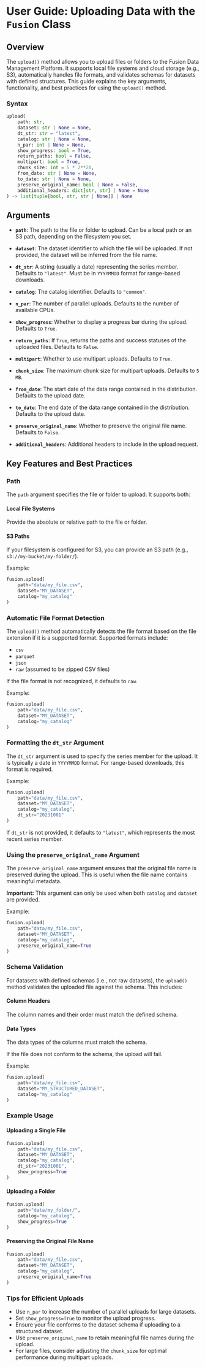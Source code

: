 # User Guide: Uploading Data with the `Fusion` Class

## Overview
The `upload()` method allows you to upload files or folders to the Fusion Data Management Platform. It supports local file systems and cloud storage (e.g., S3), automatically handles file formats, and validates schemas for datasets with defined structures. This guide explains the key arguments, functionality, and best practices for using the `upload()` method.

### Syntax
```python
upload(
    path: str,
    dataset: str | None = None,
    dt_str: str = "latest",
    catalog: str | None = None,
    n_par: int | None = None,
    show_progress: bool = True,
    return_paths: bool = False,
    multipart: bool = True,
    chunk_size: int = 5 * 2**20,
    from_date: str | None = None,
    to_date: str | None = None,
    preserve_original_name: bool | None = False,
    additional_headers: dict[str, str] | None = None
) -> list[tuple[bool, str, str | None]] | None
```


## Arguments

- **`path`**: The path to the file or folder to upload. Can be a local path or an S3 path, depending on the filesystem you set.

- **`dataset`**: The dataset identifier to which the file will be uploaded. If not provided, the dataset will be inferred from the file name.

- **`dt_str`**: A string (usually a date) representing the series member. Defaults to `"latest"`. Must be in `YYYYMMDD` format for range-based downloads.

- **`catalog`**: The catalog identifier. Defaults to `"common"`.

- **`n_par`**: The number of parallel uploads. Defaults to the number of available CPUs.

- **`show_progress`**: Whether to display a progress bar during the upload. Defaults to `True`.

- **`return_paths`**: If `True`, returns the paths and success statuses of the uploaded files. Defaults to `False`.

- **`multipart`**: Whether to use multipart uploads. Defaults to `True`.

- **`chunk_size`**: The maximum chunk size for multipart uploads. Defaults to `5 MB`.

- **`from_date`**: The start date of the data range contained in the distribution. Defaults to the upload date.

- **`to_date`**: The end date of the data range contained in the distribution. Defaults to the upload date.

- **`preserve_original_name`**: Whether to preserve the original file name. Defaults to `False`.

- **`additional_headers`**: Additional headers to include in the upload request.


## Key Features and Best Practices

### Path
The `path` argument specifies the file or folder to upload. It supports both:

#### Local File Systems
Provide the absolute or relative path to the file or folder.

#### S3 Paths
If your filesystem is configured for S3, you can provide an S3 path (e.g., `s3://my-bucket/my-folder/`).

Example:
```python
fusion.upload(
    path="data/my_file.csv",
    dataset="MY_DATASET",
    catalog="my_catalog"
)
```

### Automatic File Format Detection
The `upload()` method automatically detects the file format based on the file extension if it is a supported format. Supported formats include:

- `csv`
- `parquet`
- `json`
- `raw` (assumed to be zipped CSV files)

If the file format is not recognized, it defaults to `raw`.

Example:
```python
fusion.upload(
    path="data/my_file.csv",
    dataset="MY_DATASET",
    catalog="my_catalog"
)
```

### Formatting the `dt_str` Argument
The `dt_str` argument is used to specify the series member for the upload. It is typically a date in `YYYYMMDD` format. For range-based downloads, this format is required.

Example:
```python
fusion.upload(
    path="data/my_file.csv",
    dataset="MY_DATASET",
    catalog="my_catalog",
    dt_str="20231001"
)
```

If `dt_str` is not provided, it defaults to `"latest"`, which represents the most recent series member.

### Using the `preserve_original_name` Argument
The `preserve_original_name` argument ensures that the original file name is preserved during the upload. This is useful when the file name contains meaningful metadata.

**Important:** This argument can only be used when both `catalog` and `dataset` are provided.

Example:
```python
fusion.upload(
    path="data/my_file.csv",
    dataset="MY_DATASET",
    catalog="my_catalog",
    preserve_original_name=True
)
```

### Schema Validation
For datasets with defined schemas (i.e., not raw datasets), the `upload()` method validates the uploaded file against the schema. This includes:

#### Column Headers
The column names and their order must match the defined schema.

#### Data Types
The data types of the columns must match the schema.

If the file does not conform to the schema, the upload will fail.

Example:
```python
fusion.upload(
    path="data/my_file.csv",
    dataset="MY_STRUCTURED_DATASET",
    catalog="my_catalog"
)
```

### Example Usage

#### Uploading a Single File
```python
fusion.upload(
    path="data/my_file.csv",
    dataset="MY_DATASET",
    catalog="my_catalog",
    dt_str="20231001",
    show_progress=True
)
```

#### Uploading a Folder
```python
fusion.upload(
    path="data/my_folder/",
    catalog="my_catalog",
    show_progress=True
)
```

#### Preserving the Original File Name
```python
fusion.upload(
    path="data/my_file.csv",
    dataset="MY_DATASET",
    catalog="my_catalog",
    preserve_original_name=True
)
```

### Tips for Efficient Uploads
- Use `n_par` to increase the number of parallel uploads for large datasets.
- Set `show_progress=True` to monitor the upload progress.
- Ensure your file conforms to the dataset schema if uploading to a structured dataset.
- Use `preserve_original_name` to retain meaningful file names during the upload.
- For large files, consider adjusting the `chunk_size` for optimal performance during multipart uploads.

